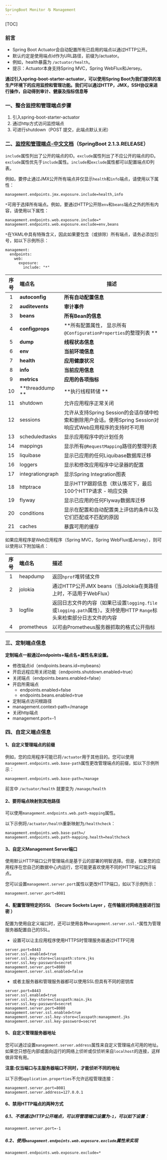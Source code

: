 ```yaml
---
SpringBoot Monitor 与 Management
---
```


[TOC]

### 前言

   - Spring Boot Actuator会自动配置所有已启用的端点以通过HTTP公开。
   - 默认约定是使用端点id作为URL路径，前缀为/actuator。
   - 例如，health暴露为 ``/actuator/health``。
   - 提示：Actuator本身支持Spring MVC，Spring WebFlux和Jersey。

     

**通过引入spring-boot-starter-actuator，可以使用Spring Boot为我们提供的准生产环境下的应用监控和管理功能。我们可以通过HTTP，JMX，SSH协议来进行操作，自动得到审计、健康及指标信息等**

### 一、整合监控和管理端点步骤

1.  引入spring-boot-starter-actuator
2. 通过http方式访问监控端点
3. 可进行shutdown（POST 提交，此端点默认关闭）

### 二、[监控和管理端点-中文文档](https://springcloud.cc/spring-boot.html#production-ready-endpoints-exposing-endpoints)（SpringBoot 2.1.3.RELEASE）

`include`属性列出了公开的端点的ID。`exclude`属性列出了不应公开的端点的ID。`exclude`属性优先于`include`属性。`include`和`exclude`属性都可以配置端点ID列表。

例如，要停止通过JMX公开所有端点并仅显示`health`和`info`端点，请使用以下属性：

```
management.endpoints.jmx.exposure.include=health,info
```

`*`可用于选择所有端点。例如，要通过HTTP公开除`env`和`beans`端点之外的所有内容，请使用以下属性：

```
management.endpoints.web.exposure.include=*
management.endpoints.web.exposure.exclude=env,beans
```



`*`在YAML中具有特殊含义，因此如果要包含（或排除）所有端点，请务必添加引号，如以下示例所示：

```
management:
  endpoints:
    web:
      exposure:
        include: "*"
```







| 序号 | 端点名           | 描述                                                         |
| :--: | :--------------- | ------------------------------------------------------------ |
|  1   | **autoconfig**   | **所有自动配置信息**                                         |
|  2   | **auditevents**  | **审计事件**                                                 |
|  3   | **beans**        | **所有Bean的信息**                                           |
|  4   | **configprops**  | **所有配置属性， 显示所有`@ConfigurationProperties`的整理列表 ** |
|  5   | **dump**         | **线程状态信息**                                             |
|  6   | **env**          | **当前环境信息**                                             |
|  7   | **health**       | **应用健康状况**                                             |
|  8   | **info**         | **当前应用信息**                                             |
|  9   | **metrics**      | **应用的各项指标**                                           |
|  10  | **threaddump **  | **执行线程转储 **                                            |
|  11  | shutdown         | 允许应用程序正常关闭                                         |
|  12  | sessions         | 允许从支持Spring Session的会话存储中检索和删除用户会话。使用Spring Session对响应式Web应用程序的支持时不可用 |
|  13  | scheduledtasks   | 显示应用程序中的计划任务                                     |
|  14  | mappings         | 显示所有`@RequestMapping`路径的整理列表                      |
|  15  | liquibase        | 显示已应用的任何Liquibase数据库迁移                          |
|  16  | loggers          | 显示和修改应用程序中记录器的配置                             |
|  17  | integrationgraph | 显示Spring Integration图表                                   |
|  18  | httptrace        | 显示HTTP跟踪信息（默认情况下，最后100个HTTP请求 - 响应交换   |
|  19  | flyway           | 显示已应用的任何Flyway数据库迁移                             |
|  20  | conditions       | 显示在配置和自动配置类上评估的条件以及它们匹配或不匹配的原因 |
|  21  | caches           | 暴露可用的缓存                                               |

如果应用程序是Web应用程序（Spring MVC，Spring WebFlux或Jersey），则可以使用以下附加端点： 

| 序号 | 端点名     | 描述                                                         |
| :--: | :--------- | :----------------------------------------------------------- |
|  1   | heapdump   | 返回`hprof`堆转储文件                                        |
|  2   | jolokia    | 通过HTTP公开JMX beans（当Jolokia在类路径上时，不适用于WebFlux） |
|  3   | logfile    | 返回日志文件的内容（如果已设置`logging.file`或`logging.path`属性）。支持使用HTTP `Range`标头来检索部分日志文件的内容 |
|  4   | prometheus | 以可由Prometheus服务器抓取的格式公开指标                     |



###  三、定制端点信息

**定制端点一般通过endpoints+端点名+属性名来设置。**

-  修改端点id（endpoints.beans.id=mybeans）
- 开启远程应用关闭功能（endpoints.shutdown.enabled=true）
-  关闭端点（endpoints.beans.enabled=false）
- 开启所需端点
  -  endpoints.enabled=false
  -  endpoints.beans.enabled=true
-  定制端点访问根路径
  - management.context-path=/manage
-  关闭http端点
  -  management.port=-1

### 四、自定义端点信息

#### 1、自定义管理端点的前缀

例如，您的应用程序可能已将`/actuator`用于其他目的。您可以使用`management.endpoints.web.base-path`属性更改管理端点的前缀，如以下示例所示：

```
management.endpoints.web.base-path=/manage
```

前言中 ``/actuator/health``  就要变为 ``/manage/health``

#### 2、要将端点映射到其他路径

可以使用`management.endpoints.web.path-mapping`属性。

以下示例将`/actuator/health`重新映射为`/healthcheck`：

```
management.endpoints.web.base-path=/
management.endpoints.web.path-mapping.health=healthcheck
```

####  3、自定义Management Server端口

使用默认HTTP端口公开管理端点是基于云的部署的明智选择。但是，如果您的应用程序在您自己的数据中心内运行，您可能更喜欢使用不同的HTTP端口公开端点。

您可以设置`management.server.port`属性以更改HTTP端口，如以下示例所示：

```
management.server.port=8081
```

####    4、配置管理特定的SSL （Secure Sockets Layer ，在传输层对网络连接进行加密 ）

配置为使用自定义端口时，还可以使用各种`management.server.ssl.*`属性为管理服务器配置自己的SSL。 

- 设置可以让主应用程序使用HTTPS时管理服务器通过HTTP可用

```
server.port=8443
server.ssl.enabled=true
server.ssl.key-store=classpath:store.jks
server.ssl.key-password=secret
management.server.port=8080
management.server.ssl.enabled=false
```

- 或者主服务器和管理服务器都可以使用SSL但具有不同的密钥库 

```
server.port=8443
server.ssl.enabled=true
server.ssl.key-store=classpath:main.jks
server.ssl.key-password=secret
management.server.port=8080
management.server.ssl.enabled=true
management.server.ssl.key-store=classpath:management.jks
management.server.ssl.key-password=secret
```

####  5、自定义管理服务器地址

您可以通过设置`management.server.address`属性来自定义管理端点可用的地址。如果您只想在内部或面向运行的网络上侦听或仅侦听来自`localhost`的连接，这样做非常有用。

**注意:仅当端口与主服务器端口不同时，才能侦听不同的地址**

以下示例`application.properties`不允许远程管理连接： 

```
management.server.port=8081
management.server.address=127.0.0.1
```

####  6、禁用HTTP端点的两种方式

##### 6.1、不想通过HTTP公开端点，可以将管理端口设置为`-1`，可以如下设置：

```xml
management.server.port=-1
```

##### 6.2、使用`management.endpoints.web.exposure.exclude`属性来实现

```
management.endpoints.web.exposure.exclude=*
```